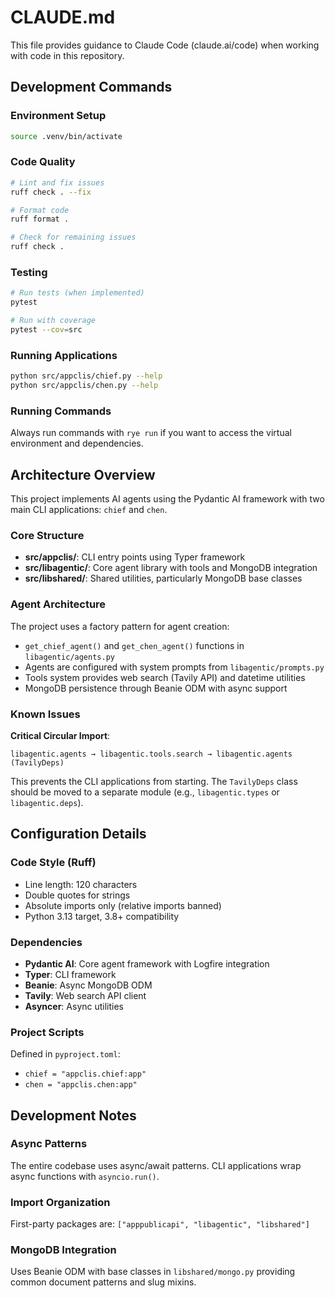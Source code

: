 # CLAUDE.md

This file provides guidance to Claude Code (claude.ai/code) when working with code in this repository.

## Development Commands

### Environment Setup
```bash
source .venv/bin/activate
```

### Code Quality
```bash
# Lint and fix issues
ruff check . --fix

# Format code
ruff format .

# Check for remaining issues
ruff check .
```

### Testing
```bash
# Run tests (when implemented)
pytest

# Run with coverage
pytest --cov=src
```

### Running Applications
```bash
python src/appclis/chief.py --help
python src/appclis/chen.py --help
```

### Running Commands

Always run commands with `rye run` if you want to access the virtual environment and dependencies.

## Architecture Overview

This project implements AI agents using the Pydantic AI framework with two main CLI applications: `chief` and `chen`.

### Core Structure
- **src/appclis/**: CLI entry points using Typer framework
- **src/libagentic/**: Core agent library with tools and MongoDB integration
- **src/libshared/**: Shared utilities, particularly MongoDB base classes

### Agent Architecture
The project uses a factory pattern for agent creation:
- `get_chief_agent()` and `get_chen_agent()` functions in `libagentic/agents.py`
- Agents are configured with system prompts from `libagentic/prompts.py`
- Tools system provides web search (Tavily API) and datetime utilities
- MongoDB persistence through Beanie ODM with async support

### Known Issues

**Critical Circular Import**: 
```
libagentic.agents → libagentic.tools.search → libagentic.agents (TavilyDeps)
```
This prevents the CLI applications from starting. The `TavilyDeps` class should be moved to a separate module (e.g., `libagentic.types` or `libagentic.deps`).

## Configuration Details

### Code Style (Ruff)
- Line length: 120 characters
- Double quotes for strings
- Absolute imports only (relative imports banned)
- Python 3.13 target, 3.8+ compatibility

### Dependencies
- **Pydantic AI**: Core agent framework with Logfire integration
- **Typer**: CLI framework
- **Beanie**: Async MongoDB ODM  
- **Tavily**: Web search API client
- **Asyncer**: Async utilities

### Project Scripts
Defined in `pyproject.toml`:
- `chief = "appclis.chief:app"`
- `chen = "appclis.chen:app"`

## Development Notes

### Async Patterns
The entire codebase uses async/await patterns. CLI applications wrap async functions with `asyncio.run()`.

### Import Organization
First-party packages are: `["apppublicapi", "libagentic", "libshared"]`

### MongoDB Integration
Uses Beanie ODM with base classes in `libshared/mongo.py` providing common document patterns and slug mixins.